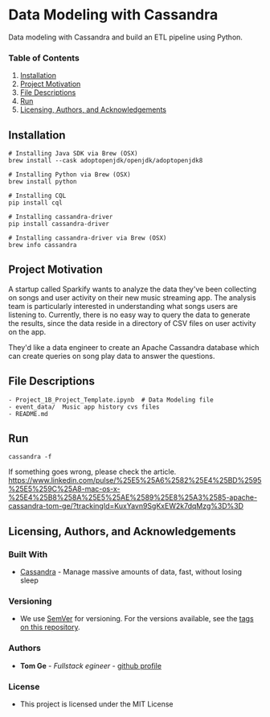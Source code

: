 # Data Modeling with Cassandra

Data modeling with Cassandra and build an ETL pipeline using Python.


### Table of Contents

1. [Installation](#installation)
2. [Project Motivation](#motivation)
3. [File Descriptions](#files)
4. [Run](#results)
5. [Licensing, Authors, and Acknowledgements](#licensing)

## Installation <a name="installation"></a>

```
# Installing Java SDK via Brew (OSX)
brew install --cask adoptopenjdk/openjdk/adoptopenjdk8
```

```
# Installing Python via Brew (OSX)
brew install python
```

```
# Installing CQL
pip install cql
```

```
# Installing cassandra-driver
pip install cassandra-driver
```

```
# Installing cassandra-driver via Brew (OSX)
brew info cassandra
```

## Project Motivation<a name="motivation"></a>
A startup called Sparkify wants to analyze the data they've been collecting on songs and user activity on their new music streaming app. The analysis team is particularly interested in understanding what songs users are listening to. Currently, there is no easy way to query the data to generate the results, since the data reside in a directory of CSV files on user activity on the app.

They'd like a data engineer to create an Apache Cassandra database which can create queries on song play data to answer the questions.


## File Descriptions <a name="files"></a>


```
- Project_1B_Project_Template.ipynb  # Data Modeling file 
- event_data/  Music app history cvs files
- README.md
```

## Run <a name="results"></a>

```
cassandra -f

```
If something goes wrong, please check the article.
https://www.linkedin.com/pulse/%25E5%25A6%2582%25E4%25BD%2595%25E5%259C%25A8-mac-os-x-%25E4%25B8%258A%25E5%25AE%2589%25E8%25A3%2585-apache-cassandra-tom-ge/?trackingId=KuxYavn9SgKxEW2k7dqMzg%3D%3D


## Licensing, Authors, and Acknowledgements <a name="licensing"></a>

### Built With

* [Cassandra](https://cassandra.apache.org/) - Manage massive amounts of data, fast, without losing sleep


### Versioning

* We use [SemVer](http://semver.org/) for versioning. For the versions available, see the [tags on this repository](https://github.com/your/project/tags).

### Authors

* **Tom Ge** - *Fullstack egineer* - [github profile](https://github.com/tomgtqq)

### License

* This project is licensed under the MIT License
